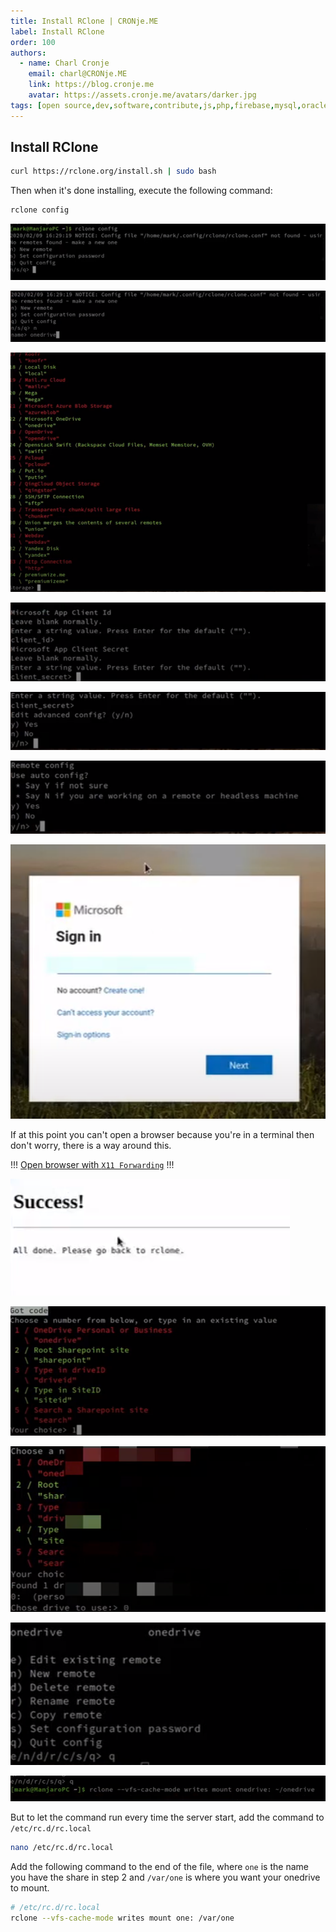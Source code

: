 ```yaml
---
title: Install RClone | CRONje.ME
label: Install RClone
order: 100
authors:
  - name: Charl Cronje
    email: charl@CRONje.ME
    link: https://blog.cronje.me
    avatar: https://assets.cronje.me/avatars/darker.jpg
tags: [open source,dev,software,contribute,js,php,firebase,mysql,oracle,log]
---
```

<script type="text/javascript">(function(w,s){var e=document.createElement("script");e.type="text/javascript";e.async=true;e.src="https://cdn.pagesense.io/js/webally/f2527eebee974243853bcd47b32631f4.js";var x=document.getElementsByTagName("script")[0];x.parentNode.insertBefore(e,x);})(window,"script");</script>

## Install RClone

```sh
curl https://rclone.org/install.sh | sudo bash
```

Then when it's done installing, execute the following command:

```sh
rclone config
```

![Now it will prompt you to add a (n) new remote service. Answer `n`](rclone/rclone1.jpg)


![Now it asks for a name for tour new remote, you can name it anything but just remember what you name it. Enter `name`](rclone/rclone2.png)


![Now it wants you to find the service in a list, in my case it was nr 22 OneDrive. Enter `22`](rclone/rclone3.png)


![Now it will ask you for your microsoft `App Client Id` and `client secret`, you don't have to enter anything. Enter, `Enter`, `Enter`](rclone/rclone6.png)


![Edit Advanced Config? (y/n).  Enter `n`](rclone/rclone7.png)


![Use auto config. Enter `y`](rclone/rclone9.png)


![That will open a website to OneDrive to Login with your normal OneDrive credentials](rclone/rclone10.png)


If at this point you can't open a browser because you're in a terminal then don't worry, there is a way around this. 

!!!
[Open browser with `X11 Forwarding`](x11forwarding.md)
!!!

![Once you've entered your credentials you'll get a confirmation email](rclone/rclone11.png)

![Select the share applicable to you in the list. Enter `1`](rclone/rclone13.png)

![Then choose a drive to use. Enter `0`](rclone/rclone14.png)

![That is that for the config. Choose `q`](rclone/rclone16.png)

![Mount network drive](rclone/rclone17.png)

But to let the command run every time the server start, add the command to `/etc/rc.d/rc.local`

```sh
nano /etc/rc.d/rc.local
```

Add the following command to the end of the file, where `one` is the name you have the share in step 2 and `/var/one` is where you want your onedrive to mount.


```sh
# /etc/rc.d/rc.local
rclone --vfs-cache-mode writes mount one: /var/one
```